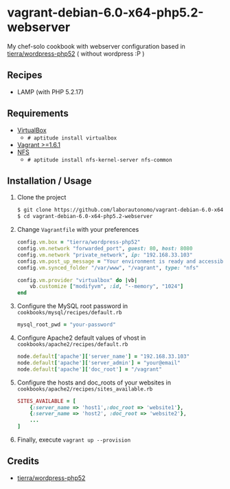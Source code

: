 vagrant-debian-6.0-x64-php5.2-webserver
=======================================

My chef-solo cookbook with webserver configuration based in [tierra/wordpress-php52](https://github.com/tierra/wp-vagrant) ( without wordpress :P )

Recipes
-------
* LAMP (with PHP 5.2.17)

Requirements
------------
* [VirtualBox](https://www.virtualbox.org/wiki/Downloads) 
    * `# aptitude install virtualbox`
* [Vagrant >=1.6.1](http://www.vagrantup.com/downloads.html)
* [NFS](http://en.wikipedia.org/wiki/Network_File_System) 
    * `# aptitude install nfs-kernel-server nfs-common`

Installation / Usage
--------------------

1. Clone the project

    ``` sh
    $ git clone https://github.com/laborautonomo/vagrant-debian-6.0-x64-php5.2-webserver.git
    $ cd vagrant-debian-6.0-x64-php5.2-webserver
    ``` 

2. Change `Vagrantfile` with your preferences

    ``` ruby
    config.vm.box = "tierra/wordpress-php52"
    config.vm.network "forwarded_port", guest: 80, host: 8080
    config.vm.network "private_network", ip: "192.168.33.103"
    config.vm.post_up_message = "Your environment is ready and accessible in http://192.168.33.103"
    config.vm.synced_folder "/var/www", "/vagrant", type: "nfs"
    
    config.vm.provider "virtualbox" do |vb|
        vb.customize ["modifyvm", :id, "--memory", "1024"]
    end
    ```  

3. Configure the MySQL root password in `cookbooks/mysql/recipes/default.rb`

    ``` ruby
    mysql_root_pwd = "your-password"
    ``` 

4. Configure Apache2 default values of vhost in `cookbooks/apache2/recipes/default.rb`
    
    ``` ruby
    node.default['apache']['server_name'] = "192.168.33.103"
    node.default['apache']['server_admin'] = "your@email"
    node.default['apache']['doc_root'] = "/vagrant"
    ```
    
5. Configure the hosts and doc_roots of your websites in `cookbooks/apache2/recipes/sites_available.rb`

    ``` ruby
    SITES_AVAILABLE = [
        {:server_name => 'host1',:doc_root => 'website1'},
        {:server_name => 'host2', :doc_root => 'website2'},
        ...
    ]
    ```

6. Finally, execute `vagrant up --provision` 

Credits
-------
* [tierra/wordpress-php52](https://github.com/tierra/wp-vagrant)